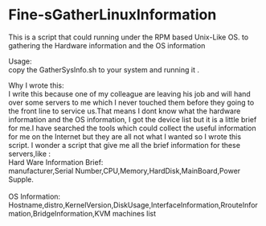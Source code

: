 Fine-sGatherLinuxInformation
============================

This is a script that could running under the RPM based Unix-Like OS. to gathering the Hardware information and the OS information


Usage:<br/>
    copy the GatherSysInfo.sh to your system and running it .<br/>

Why I wrote this:<br/>
    I write this because one of my colleague are leaving his job and will hand over some servers to me which I never touched them before they going to the front line to service us.That means I dont know what the hardware information and the OS information, I got the device list but it is a little brief for me.I have searched the tools which could collect the useful information for me on the Internet but they are all not what I wanted so I wrote this script. I wonder a script that give me all the brief information for these servers,like : <br/>
    Hard Ware Information Brief:<br/>
    manufacturer,Serial Number,CPU,Memory,HardDisk,MainBoard,Power Supple.<br/>
    <br/>
    OS Information:<br/>
    Hostname,distro,KernelVersion,DiskUsage,InterfaceInformation,RrouteInformation,BridgeInformation,KVM machines list
